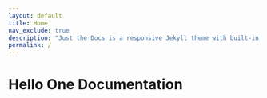 ```yaml
---
layout: default
title: Home
nav_exclude: true
description: "Just the Docs is a responsive Jekyll theme with built-in search that is easily customizable and hosted on GitHub Pages."
permalink: /
---
```


# Hello One Documentation